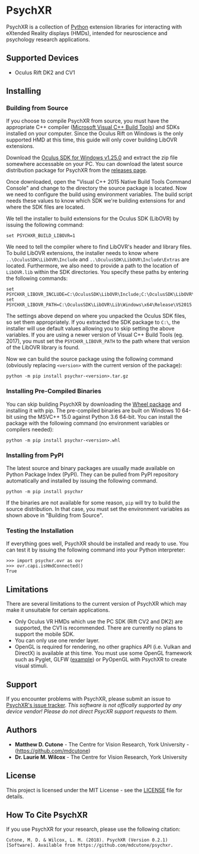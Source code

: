 # PsychXR

PsychXR is a collection of [Python](https://www.python.org/) extension libraries for interacting with eXtended Reality displays (HMDs), intended for neuroscience and psychology research applications.

## Supported Devices

* Oculus Rift DK2 and CV1

## Installing

### Building from Source

If you choose to compile PsychXR from source, you must have the appropriate C++ compiler ([Microsoft Visual C++ Build Tools](https://www.microsoft.com/en-us/download/details.aspx?id=48159)) and SDKs installed on your computer. Since the Oculus Rift on Windows is the only supported HMD at this time, this guide will only cover building LibOVR extensions. 

Download the [Oculus SDK for Windows v1.25.0](https://developer.oculus.com/downloads/package/oculus-sdk-for-windows/1.25.0/) and extract the zip file somewhere accessable on your PC. You can download the latest source distribution package for PsychXR from the [releases page](https://github.com/mdcutone/psychxr/releases).

Once downloaded, open the "Visual C++ 2015 Native Build Tools Command Console" and change to the directory the source package is located. Now we need to configure the build using environment variables. The build script needs these values to know which SDK we're building extensions for and where the SDK files are located.

We tell the installer to build extensions for the Oculus SDK (LibOVR) by issuing the following command: 

```
set PSYCHXR_BUILD_LIBOVR=1
```

We need to tell the compiler where to find LibOVR's header and library files. To build LibOVR extensions, the installer needs to know where `..\OculusSDK\LibOVR\Include` and `..\OculusSDK\LibOVR\Include\Extras` are located. Furthermore, we also need to provide a path to the location of `LibOVR.lib` within the SDK directories. You specify these paths by entering the following commands:

```
set PSYCHXR_LIBOVR_INCLUDE=C:\OculusSDK\LibOVR\Include;C:\OculusSDK\LibOVR\Include\Extras
set PSYCHXR_LIBOVR_PATH=C:\OculusSDK\LibOVR\Lib\Windows\x64\Release\VS2015
```
The settings above depend on where you unpacked the Oculus SDK files, so set them appropriately. If you extracted the SDK package to `C:\`, the installer will use default values allowing you to skip setting the above variables. If you are using a newer version of Visual C++ Build Tools (eg. 2017), you must set the `PSYCHXR_LIBOVR_PATH` to the path where that version of the LibOVR library is found.

Now we can build the source package using the following command (obviously replacing `<version>` with the current version of the package):

```
python -m pip install psychxr-<version>.tar.gz
```

### Installing Pre-Compiled Binaries

You can skip building PsychXR by downloading the [Wheel package](https://github.com/mdcutone/psychxr/releases) and installing it with pip. The pre-compiled binaries are built on Windows 10 64-bit using the MSVC++ 15.0 against Python 3.6 64-bit. You can install the package with the following command (no environment variables or compilers needed):

```
python -m pip install psychxr-<version>.whl
```

### Installing from PyPI

The latest source and binary packages are usually made available on Python Package Index (PyPI). They can be pulled from PyPI  repository automatically and installed by issuing the following command.

```
python -m pip install psychxr
```

If the binaries are not available for some reason, `pip` will try to build the source distribution. In that case, you must set the environment variables as shown above in "Building from Source".

### Testing the Installation

If everything goes well, PsychXR should be installed and ready to use. You can test it by issuing the following command into your Python interpreter:

```
>>> import psychxr.ovr as ovr
>>> ovr.capi.isHmdConnected()
True
```

## Limitations

There are several limitations to the current version of PsychXR which may make it unsuitable for certain applications.

* Only Oculus VR HMDs which use the PC SDK (Rift CV2 and DK2) are supported, the CV1 is recommended. There are currently no plans to support the mobile SDK.
* You can only use one render layer.
* OpenGL is required for rendering, no other graphics API (i.e. Vulkan and DirectX) is available at this time. You must use some OpenGL framework such as Pyglet, GLFW ([example](https://github.com/mdcutone/psychxr/blob/master/demo/rift/oculus_glfw.py)) or PyOpenGL with PsychXR to create visual stimuli.

## Support

If you encounter problems with PsychXR, please submit an issue to [PsychXR's issue tracker](https://github.com/mdcutone/psychxr/issues). *This software is not offically supported by any device vendor! Please do not direct PsycXR support requests to them.*

## Authors

* **Matthew D. Cutone** - The Centre for Vision Research, York University - (https://github.com/mdcutone)
* **Dr. Laurie M. Wilcox** - The Centre for Vision Research, York University

## License

This project is licensed under the MIT License - see the [LICENSE](LICENSE) file for details.

## How To Cite PsychXR

If you use PsychXR for your research, please use the following citation:

```
Cutone, M. D. & Wilcox, L. M. (2018). PsychXR (Version 0.2.1) [Software]. Available from https://github.com/mdcutone/psychxr.
```

